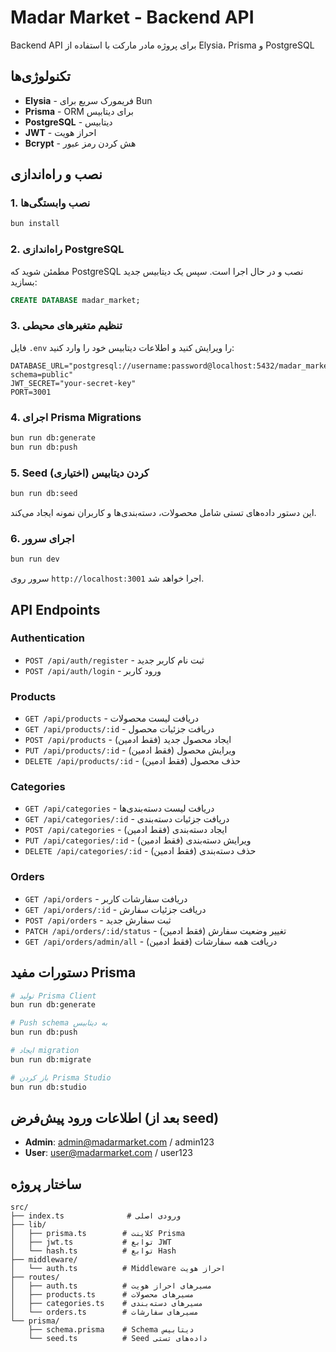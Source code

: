 # Madar Market - Backend API

Backend API برای پروژه مادر مارکت با استفاده از Elysia، Prisma و PostgreSQL

## تکنولوژی‌ها

- **Elysia** - فریمورک سریع برای Bun
- **Prisma** - ORM برای دیتابیس
- **PostgreSQL** - دیتابیس
- **JWT** - احراز هویت
- **Bcrypt** - هش کردن رمز عبور

## نصب و راه‌اندازی

### 1. نصب وابستگی‌ها

```bash
bun install
```

### 2. راه‌اندازی PostgreSQL

مطمئن شوید که PostgreSQL نصب و در حال اجرا است. سپس یک دیتابیس جدید بسازید:

```sql
CREATE DATABASE madar_market;
```

### 3. تنظیم متغیرهای محیطی

فایل `.env` را ویرایش کنید و اطلاعات دیتابیس خود را وارد کنید:

```env
DATABASE_URL="postgresql://username:password@localhost:5432/madar_market?schema=public"
JWT_SECRET="your-secret-key"
PORT=3001
```

### 4. اجرای Prisma Migrations

```bash
bun run db:generate
bun run db:push
```

### 5. Seed کردن دیتابیس (اختیاری)

```bash
bun run db:seed
```

این دستور داده‌های تستی شامل محصولات، دسته‌بندی‌ها و کاربران نمونه ایجاد می‌کند.

### 6. اجرای سرور

```bash
bun run dev
```

سرور روی `http://localhost:3001` اجرا خواهد شد.

## API Endpoints

### Authentication

- `POST /api/auth/register` - ثبت نام کاربر جدید
- `POST /api/auth/login` - ورود کاربر

### Products

- `GET /api/products` - دریافت لیست محصولات
- `GET /api/products/:id` - دریافت جزئیات محصول
- `POST /api/products` - ایجاد محصول جدید (فقط ادمین)
- `PUT /api/products/:id` - ویرایش محصول (فقط ادمین)
- `DELETE /api/products/:id` - حذف محصول (فقط ادمین)

### Categories

- `GET /api/categories` - دریافت لیست دسته‌بندی‌ها
- `GET /api/categories/:id` - دریافت جزئیات دسته‌بندی
- `POST /api/categories` - ایجاد دسته‌بندی (فقط ادمین)
- `PUT /api/categories/:id` - ویرایش دسته‌بندی (فقط ادمین)
- `DELETE /api/categories/:id` - حذف دسته‌بندی (فقط ادمین)

### Orders

- `GET /api/orders` - دریافت سفارشات کاربر
- `GET /api/orders/:id` - دریافت جزئیات سفارش
- `POST /api/orders` - ثبت سفارش جدید
- `PATCH /api/orders/:id/status` - تغییر وضعیت سفارش (فقط ادمین)
- `GET /api/orders/admin/all` - دریافت همه سفارشات (فقط ادمین)

## دستورات مفید Prisma

```bash
# تولید Prisma Client
bun run db:generate

# Push schema به دیتابیس
bun run db:push

# ایجاد migration
bun run db:migrate

# باز کردن Prisma Studio
bun run db:studio
```

## اطلاعات ورود پیش‌فرض (بعد از seed)

- **Admin**: admin@madarmarket.com / admin123
- **User**: user@madarmarket.com / user123

## ساختار پروژه

```
src/
├── index.ts              # ورودی اصلی
├── lib/
│   ├── prisma.ts        # کلاینت Prisma
│   ├── jwt.ts           # توابع JWT
│   └── hash.ts          # توابع Hash
├── middleware/
│   └── auth.ts          # Middleware احراز هویت
├── routes/
│   ├── auth.ts          # مسیرهای احراز هویت
│   ├── products.ts      # مسیرهای محصولات
│   ├── categories.ts    # مسیرهای دسته‌بندی
│   └── orders.ts        # مسیرهای سفارشات
└── prisma/
    ├── schema.prisma    # Schema دیتابیس
    └── seed.ts          # Seed داده‌های تستی
```





